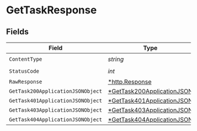 # GetTaskResponse


## Fields

| Field                                                                              | Type                                                                               | Required                                                                           | Description                                                                        |
| ---------------------------------------------------------------------------------- | ---------------------------------------------------------------------------------- | ---------------------------------------------------------------------------------- | ---------------------------------------------------------------------------------- |
| `ContentType`                                                                      | *string*                                                                           | :heavy_check_mark:                                                                 | N/A                                                                                |
| `StatusCode`                                                                       | *int*                                                                              | :heavy_check_mark:                                                                 | N/A                                                                                |
| `RawResponse`                                                                      | [*http.Response](https://pkg.go.dev/net/http#Response)                             | :heavy_minus_sign:                                                                 | N/A                                                                                |
| `GetTask200ApplicationJSONObject`                                                  | [*GetTask200ApplicationJSON](../../models/operations/gettask200applicationjson.md) | :heavy_minus_sign:                                                                 | OK                                                                                 |
| `GetTask401ApplicationJSONObject`                                                  | [*GetTask401ApplicationJSON](../../models/operations/gettask401applicationjson.md) | :heavy_minus_sign:                                                                 | Unauthenticated                                                                    |
| `GetTask403ApplicationJSONObject`                                                  | [*GetTask403ApplicationJSON](../../models/operations/gettask403applicationjson.md) | :heavy_minus_sign:                                                                 | Forbidden                                                                          |
| `GetTask404ApplicationJSONObject`                                                  | [*GetTask404ApplicationJSON](../../models/operations/gettask404applicationjson.md) | :heavy_minus_sign:                                                                 | Not Found                                                                          |